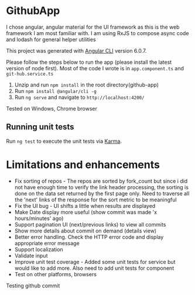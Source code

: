 # GithubApp
I chose angular, angular material for the UI framework as this is the web framework I am most familiar with.
I am using RxJS to compose async code and lodash for general helper utilities

This project was generated with [Angular CLI](https://github.com/angular/angular-cli) version 6.0.7.

Please follow the steps below to run the app (please install the latest version of node first).
Most of the code I wrote is in `app.component.ts` and `git-hub.service.ts`

1. Unzip and run `npm install` in the root directory(github-app)
2. Run `npm install @angular/cli -g`
3. Run `ng serve` and navigate to `http://localhost:4200/`

Tested on Windows, Chrome browser

## Running unit tests

Run `ng test` to execute the unit tests via [Karma](https://karma-runner.github.io).

# Limitations and enhancements

- Fix sorting of repos -  The repos are sorted by fork_count but since i did not have enough time to verify the link header processing, the sorting is done on the data set returned by the first page only. Need to traverse all the 'next' links of the response for the sort metric to be meaningful
- Fix the UI bug - UI shifts a little when results are displayed
- Make Date display more useful (show commit was made 'x hours/minutes' ago)
- Support pagination UI (next/previous links) to view all commits
- Show more details about commit on demand (details view)
- Better error handling. Check the HTTP error code and display appropriate error message
- Support localization
- Validate input
- Improve unit test coverage - Added some unit tests for service but would like to add more. Also need to add unit tests for component
- Test on other platforms, browsers

Testing github commit